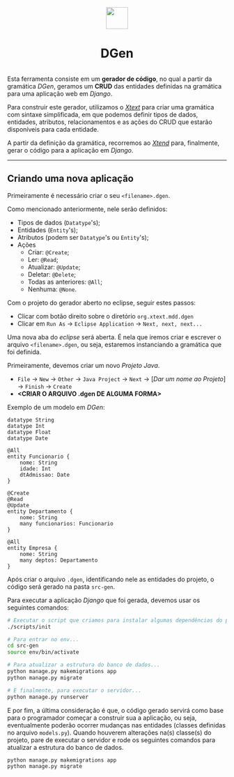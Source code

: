 <div style="display: flex; flex-direction: column; align-items: center">
    <img src="https://i.imgur.com/2iJZfJz.png" width="50" height="50">
    <h1 style="display: inline">DGen</h1>
</div>



Esta ferramenta consiste em um **gerador de código**, no qual a partir da gramática _DGen_, geramos um **CRUD** das entidades definidas na gramática para uma aplicação web em _Django_. 

Para construir este gerador, utilizamos o _[Xtext](https://www.eclipse.org/Xtext/)_ para criar uma gramática com sintaxe simplificada, em que podemos definir tipos de dados, entidades, atributos, relacionamentos e as ações do CRUD que estarão disponíveis para cada entidade.

A partir da definição da gramática, recorremos ao _[Xtend](https://www.eclipse.org/xtend/)_ para, finalmente, gerar o código para a aplicação em _Django_.

- - -

## Criando uma nova aplicação

Primeiramente é necessário criar o seu `<filename>.dgen`. 

Como mencionado anteriormente, nele serão definidos:
- Tipos de dados (`Datatype`'s);
- Entidades (`Entity`'s);
- Atributos (podem ser `Datatype`'s ou `Entity`'s);
- Ações 
    - Criar: `@Create`;
    - Ler: `@Read`;
    - Atualizar: `@Update`;
    - Deletar: `@Delete`;
    - Todas as anteriores: `@All`;
    - Nenhuma: `@None`.

Com o projeto do gerador aberto no eclipse, seguir estes passos:

- Clicar com botão direito sobre o diretório `org.xtext.mdd.dgen`
- Clicar em `Run As` -> `Eclipse Application` -> `Next, next, next...`

Uma nova aba do _eclipse_ será aberta. É nela que iremos criar e escrever o arquivo `<filename>.dgen`, ou seja, estaremos instanciando a gramática que foi definida.

Primeiramente, devemos criar um novo _Projeto Java_.

- `File` -> `New` -> `Other` -> `Java Project` -> `Next` -> [_Dar um nome ao Projeto_] -> `Finish` -> `Create`
- **<CRIAR O ARQUIVO .dgen DE ALGUMA FORMA>**

Exemplo de um modelo em _DGen_:
```
datatype String
datatype Int
datatype Float
datatype Date

@All
entity Funcionario {
	nome: String
	idade: Int
	dtAdmissao: Date
}

@Create
@Read
@Update
entity Departamento {
	nome: String
	many funcionarios: Funcionario
}

@All
entity Empresa {
	nome: String
	many deptos: Departamento
}
```

Após criar o arquivo `.dgen`, identificando nele as entidades do projeto, o código será gerado na pasta `src-gen`.

Para executar a aplicação _Django_ que foi gerada, devemos usar os seguintes comandos: 

```bash
# Executar o script que criamos para instalar algumas dependências do projeto...
./scripts/init

# Para entrar no env...
cd src-gen
source env/bin/activate 

# Para atualizar a estrutura do banco de dados...
python manage.py makemigrations app 
python manage.py migrate

# E finalmente, para executar o servidor...
python manage.py runserver 
```

E por fim, a última consideração é que, o código gerado servirá como base para o programador começar a construir sua a aplicação, ou seja, eventualmente poderão ocorrer mudanças nas entidades (classes definidas no arquivo `models.py`). Quando houverem alterações na(s) classe(s) do projeto, pare de executar o servidor e rode os seguintes comandos para atualizar a estrutura do banco de dados.
```bash
python manage.py makemigrations app 
python manage.py migrate
```

